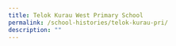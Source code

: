```yaml
---
title: Telok Kurau West Primary School
permalink: /school-histories/telok-kurau-pri/
description: ""
---
```

